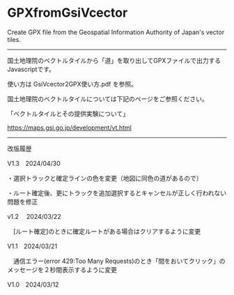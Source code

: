 # GPXfromGsiVcector
Create GPX file from the Geospatial Information Authority of Japan's vector tiles.

----------------------------------------------------------------------------------

国土地理院のベクトルタイルから「道」を取り出してGPXファイルで出力するJavascriptです。

使い方は GsiVcector2GPX使い方.pdf を参照。

国土地理院のベクトルタイルについては下記のページをご参照ください。

「ベクトルタイルとその提供実験について」

https://maps.gsi.go.jp/development/vt.html

----------------------------------------------------------------------------------

改版履歴

V1.3　2024/04/30

・選択トラックと確定ラインの色を変更（地図に同色の道があるので）

・ルート確定後、更にトラックを追加選択するとキャンセルが正しく行われない問題を修正

v1.2　 2024/03/22

　[ルート確定]のときに確定ルートがある場合はクリアするように変更

V1.1　2024/03/21

　通信エラー(error 429:Too Many Requests)のとき「間をおいてクリック」のメッセージを２秒間表示するように変更

V1.0　2024/03/12
